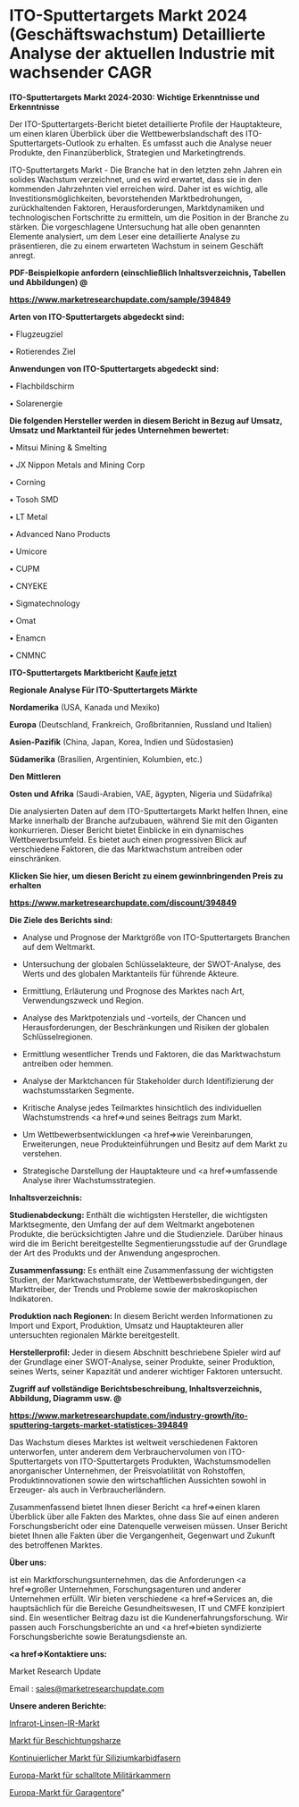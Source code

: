 # ITO-Sputtertargets Markt 2024 (Geschäftswachstum) Detaillierte Analyse der aktuellen Industrie mit wachsender CAGR

<strong>ITO-Sputtertargets Markt 2024-2030: Wichtige Erkenntnisse und Erkenntnisse</strong>

Der ITO-Sputtertargets-Bericht bietet detaillierte Profile der Hauptakteure, um einen klaren Überblick über die Wettbewerbslandschaft des ITO-Sputtertargets-Outlook zu erhalten. Es umfasst auch die Analyse neuer Produkte, den Finanzüberblick, Strategien und Marketingtrends.

ITO-Sputtertargets Markt - Die Branche hat in den letzten zehn Jahren ein solides Wachstum verzeichnet, und es wird erwartet, dass sie in den kommenden Jahrzehnten viel erreichen wird. Daher ist es wichtig, alle Investitionsmöglichkeiten, bevorstehenden Marktbedrohungen, zurückhaltenden Faktoren, Herausforderungen, Marktdynamiken und technologischen Fortschritte zu ermitteln, um die Position in der Branche zu stärken. Die vorgeschlagene Untersuchung hat alle oben genannten Elemente analysiert, um dem Leser eine detaillierte Analyse zu präsentieren, die zu einem erwarteten Wachstum in seinem Geschäft anregt.



<strong><b>PDF-Beispielkopie anfordern (einschließlich Inhaltsverzeichnis, Tabellen und Abbildungen) @ </b></strong>

<strong><a href=https://www.marketresearchupdate.com/sample/394849>

<strong>https://www.marketresearchupdate.com/sample/394849</u></a></strong></strong>



<strong>Arten von ITO-Sputtertargets abgedeckt sind:</strong>

• Flugzeugziel

• Rotierendes Ziel



<strong>Anwendungen von ITO-Sputtertargets abgedeckt sind:</strong>

• Flachbildschirm

• Solarenergie



<strong>Die folgenden Hersteller werden in diesem Bericht in Bezug auf Umsatz, Umsatz und Marktanteil für jedes Unternehmen bewertet:</strong>

• Mitsui Mining & Smelting

• JX Nippon Metals and Mining Corp

• Corning

• Tosoh SMD

• LT Metal

• Advanced Nano Products

• Umicore

• CUPM

• CNYEKE

• Sigmatechnology

• Omat

• Enamcn

• CNMNC



<strong>ITO-Sputtertargets Marktbericht <a href=https://www.marketresearchupdate.com/buynow/394849>Kaufe jetzt</a></strong>



<strong>Regionale Analyse Für ITO-Sputtertargets Märkte</strong>



<strong>Nordamerika</strong> (USA, Kanada und Mexiko)



<strong>Europa</strong> (Deutschland, Frankreich, Großbritannien, Russland und Italien)



<strong>Asien-Pazifik</strong> (China, Japan, Korea, Indien und Südostasien)



<strong>Südamerika</strong> (Brasilien, Argentinien, Kolumbien, etc.)



<strong>Den Mittleren</strong> 

<strong>Osten und Afrika</strong> (Saudi-Arabien, VAE, ägypten, Nigeria und Südafrika)

Die analysierten Daten auf dem ITO-Sputtertargets Markt helfen Ihnen, eine Marke innerhalb der Branche aufzubauen, während Sie mit den Giganten konkurrieren. Dieser Bericht bietet Einblicke in ein dynamisches Wettbewerbsumfeld. Es bietet auch einen progressiven Blick auf verschiedene Faktoren, die das Marktwachstum antreiben oder einschränken.



<strong>Klicken Sie hier, um diesen Bericht zu einem gewinnbringenden Preis zu erhalten
</strong>

<strong><a href=https://www.marketresearchupdate.com/discount/394849>https://www.marketresearchupdate.com/discount/394849</b></u></strong></a>



<strong>Die Ziele des Berichts sind:</strong>

- Analyse und Prognose der Marktgröße von ITO-Sputtertargets Branchen auf dem Weltmarkt.

- Untersuchung der globalen Schlüsselakteure, der SWOT-Analyse, des Werts und des globalen Marktanteils für führende Akteure.

- Ermittlung, Erläuterung und Prognose des Marktes nach Art, Verwendungszweck und Region.

- Analyse des Marktpotenzials und -vorteils, der Chancen und Herausforderungen, der Beschränkungen und Risiken der globalen Schlüsselregionen.

- Ermittlung wesentlicher Trends und Faktoren, die das Marktwachstum antreiben oder hemmen.

- Analyse der Marktchancen für Stakeholder durch Identifizierung der wachstumsstarken Segmente.

- Kritische Analyse jedes Teilmarktes hinsichtlich des individuellen Wachstumstrends <a href=>und</a> seines Beitrags zum Markt.

- Um Wettbewerbsentwicklungen <a href=>wie</a> Vereinbarungen, Erweiterungen, neue Produkteinführungen und Besitz auf dem Markt zu verstehen.

- Strategische Darstellung der Hauptakteure und <a href=>umfas</a>sende Analyse ihrer Wachstumsstrategien.



<strong>Inhaltsverzeichnis:</strong>



<strong>Studienabdeckung:</strong> Enthält die wichtigsten Hersteller, die wichtigsten Marktsegmente, den Umfang der auf dem Weltmarkt angebotenen Produkte, die berücksichtigten Jahre und die Studienziele. Darüber hinaus wird die im Bericht bereitgestellte Segmentierungsstudie auf der Grundlage der Art des Produkts und der Anwendung angesprochen.



<strong>Zusammenfassung:</strong> Es enthält eine Zusammenfassung der wichtigsten Studien, der Marktwachstumsrate, der Wettbewerbsbedingungen, der Markttreiber, der Trends und Probleme sowie der makroskopischen Indikatoren.



<strong>Produktion nach Regionen:</strong> In diesem Bericht werden Informationen zu Import und Export, Produktion, Umsatz und Hauptakteuren aller untersuchten regionalen Märkte bereitgestellt.



<strong>Herstellerprofil:</strong> Jeder in diesem Abschnitt beschriebene Spieler wird auf der Grundlage einer SWOT-Analyse, seiner Produkte, seiner Produktion, seines Werts, seiner Kapazität und anderer wichtiger Faktoren untersucht.



<strong><b>Zugriff auf vollständige Berichtsbeschreibung, Inhaltsverzeichnis, Abbildung, Diagramm usw. @ </b></strong>

<strong><a href=https://www.marketresearchupdate.com/industry-growth/ito-sputtering-targets-market-statistices-394849>https://www.marketresearchupdate.com/industry-growth/ito-sputtering-targets-market-statistices-394849</a></strong>

Das Wachstum dieses Marktes ist weltweit verschiedenen Faktoren unterworfen, unter anderem dem Verbrauchervolumen von ITO-Sputtertargets von ITO-Sputtertargets Produkten, Wachstumsmodellen anorganischer Unternehmen, der Preisvolatilität von Rohstoffen, Produktinnovationen sowie den wirtschaftlichen Aussichten sowohl in Erzeuger- als auch in Verbraucherländern.

Zusammenfassend bietet Ihnen dieser Bericht <a href=>einen</a> klaren Überblick über alle Fakten des Marktes, ohne dass Sie auf einen anderen Forschungsbericht oder eine Datenquelle verweisen müssen. Unser Bericht bietet Ihnen alle Fakten über die Vergangenheit, Gegenwart und Zukunft des betroffenen Marktes.



<strong>Über uns:</strong>

 ist ein Marktforschungsunternehmen, das die Anforderungen <a href=>großer</a> Unternehmen, Forschungsagenturen und anderer Unternehmen erfüllt. Wir bieten verschiedene <a href=>Services</a> an, die hauptsächlich für die Bereiche Gesundheitswesen, IT und CMFE konzipiert sind. Ein wesentlicher Beitrag dazu ist die Kundenerfahrungsforschung. Wir passen auch Forschungsberichte an und <a href=>bieten</a> syndizierte Forschungsberichte sowie Beratungsdienste an.



<strong><a href=>Kontaktiere uns:</a></strong>

Market Research Update

Email : sales@marketresearchupdate.com



<strong>Unsere anderen Berichte:</strong>

<a href=https://www.linkedin.com/pulse/infrared-lens-ir-market-has-huge-growth-industry>Infrarot-Linsen-IR-Markt</a>

<a href=https://www.linkedin.com/pulse/coating-resins-market-size-industry-growth>Markt für Beschichtungsharze</a>

<a href=https://www.linkedin.com/pulse/continuous-silicon-carbide-fibers-market-research>Kontinuierlicher Markt für Siliziumkarbidfasern</a>

<a href=https://www.linkedin.com/pulse/europe-military-anechoic-chambers-market>Europa-Markt für schalltote Militärkammern</a>

<a href=https://www.linkedin.com/pulse/europe-garage-overhead-door-market-challenges-opportunities>Europa-Markt für Garagentore</a>"
